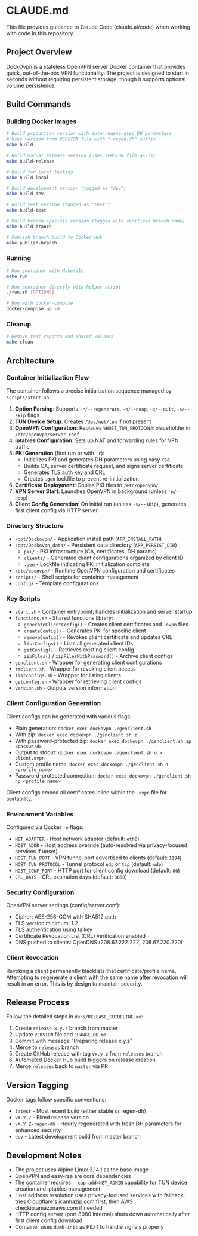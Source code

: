 # CLAUDE.md

This file provides guidance to Claude Code (claude.ai/code) when working with code in this repository.

## Project Overview

DockOvpn is a stateless OpenVPN server Docker container that provides quick, out-of-the-box VPN functionality. The project is designed to start in seconds without requiring persistent storage, though it supports optional volume persistence.

## Build Commands

### Building Docker Images

```bash
# Build production version with auto-regenerated DH parameters
# Uses version from VERSION file with "-regen-dh" suffix
make build

# Build manual release version (uses VERSION file as-is)
make build-release

# Build for local testing
make build-local

# Build development version (tagged as "dev")
make build-dev

# Build test version (tagged as "test")
make build-test

# Build branch-specific version (tagged with sanitized branch name)
make build-branch

# Publish branch build to Docker Hub
make publish-branch
```

### Running

```bash
# Run container with Makefile
make run

# Run container directly with helper script
./run.sh [OPTIONS]

# Run with docker-compose
docker-compose up -d
```

### Cleanup

```bash
# Remove test reports and shared volumes
make clean
```

## Architecture

### Container Initialization Flow

The container follows a precise initialization sequence managed by `scripts/start.sh`:

1. **Option Parsing**: Supports `-r/--regenerate`, `-n/--noop`, `-q/--quit`, `-s/--skip` flags
2. **TUN Device Setup**: Creates `/dev/net/tun` if not present
3. **OpenVPN Configuration**: Replaces `%HOST_TUN_PROTOCOL%` placeholder in `/etc/openvpn/server.conf`
4. **iptables Configuration**: Sets up NAT and forwarding rules for VPN traffic
5. **PKI Generation** (first run or with `-r`):
   - Initializes PKI and generates DH parameters using easy-rsa
   - Builds CA, server certificate request, and signs server certificate
   - Generates TLS auth key and CRL
   - Creates `.gen` lockfile to prevent re-initialization
6. **Certificate Deployment**: Copies PKI files to `/etc/openvpn/`
7. **VPN Server Start**: Launches OpenVPN in background (unless `-n/--noop`)
8. **Client Config Generation**: On initial run (unless `-s/--skip`), generates first client config via HTTP server

### Directory Structure

- `/opt/Dockovpn/` - Application install path (`APP_INSTALL_PATH`)
- `/opt/Dockovpn_data/` - Persistent data directory (`APP_PERSIST_DIR`)
  - `pki/` - PKI infrastructure (CA, certificates, DH params)
  - `clients/` - Generated client configurations organized by client ID
  - `.gen` - Lockfile indicating PKI initialization complete
- `/etc/openvpn/` - Runtime OpenVPN configuration and certificates
- `scripts/` - Shell scripts for container management
- `config/` - Template configurations

### Key Scripts

- `start.sh` - Container entrypoint; handles initialization and server startup
- `functions.sh` - Shared functions library:
  - `generateClientConfig()` - Creates client certificates and `.ovpn` files
  - `createConfig()` - Generates PKI for specific client
  - `removeConfig()` - Revokes client certificate and updates CRL
  - `listConfigs()` - Lists all generated client IDs
  - `getConfig()` - Retrieves existing client config
  - `zipFiles()` / `zipFilesWithPassword()` - Archive client configs
- `genclient.sh` - Wrapper for generating client configurations
- `rmclient.sh` - Wrapper for revoking client access
- `listconfigs.sh` - Wrapper for listing clients
- `getconfig.sh` - Wrapper for retrieving client configs
- `version.sh` - Outputs version information

### Client Configuration Generation

Client configs can be generated with various flags:

- Plain generation: `docker exec dockovpn ./genclient.sh`
- With zip: `docker exec dockovpn ./genclient.sh z`
- With password-protected zip: `docker exec dockovpn ./genclient.sh zp <password>`
- Output to stdout: `docker exec dockovpn ./genclient.sh o > client.ovpn`
- Custom profile name: `docker exec dockovpn ./genclient.sh n <profile_name>`
- Password-protected connection: `docker exec dockovpn ./genclient.sh np <profile_name>`

Client configs embed all certificates inline within the `.ovpn` file for portability.

### Environment Variables

Configured via Docker `-e` flags:

- `NET_ADAPTER` - Host network adapter (default: `eth0`)
- `HOST_ADDR` - Host address override (auto-resolved via privacy-focused services if unset)
- `HOST_TUN_PORT` - VPN tunnel port advertised to clients (default: `1194`)
- `HOST_TUN_PROTOCOL` - Tunnel protocol `udp` or `tcp` (default: `udp`)
- `HOST_CONF_PORT` - HTTP port for client config download (default: `80`)
- `CRL_DAYS` - CRL expiration days (default: `3650`)

### Security Configuration

OpenVPN server settings (config/server.conf):

- Cipher: AES-256-GCM with SHA512 auth
- TLS version minimum: 1.2
- TLS authentication using ta.key
- Certificate Revocation List (CRL) verification enabled
- DNS pushed to clients: OpenDNS (208.67.222.222, 208.67.220.220)

### Client Revocation

Revoking a client permanently blacklists that certificate/profile name. Attempting to regenerate a client with the same name after revocation will result in an error. This is by design to maintain security.

## Release Process

Follow the detailed steps in `docs/RELEASE_GUIDELINE.md`:

1. Create `release-x.y.z` branch from master
2. Update `VERSION` file and `CHANGELOG.md`
3. Commit with message "Preparing release x.y.z"
4. Merge to `releases` branch
5. Create GitHub release with tag `vx.y.z` from `releases` branch
6. Automated Docker Hub build triggers on release creation
7. Merge `releases` back to `master` via PR

## Version Tagging

Docker tags follow specific conventions:

- `latest` - Most recent build (either stable or regen-dh)
- `vX.Y.Z` - Fixed release version
- `vX.Y.Z-regen-dh` - Hourly regenerated with fresh DH parameters for enhanced security
- `dev` - Latest development build from master branch

## Development Notes

- The project uses Alpine Linux 3.14.1 as the base image
- OpenVPN and easy-rsa are core dependencies
- The container requires `--cap-add=NET_ADMIN` capability for TUN device creation and iptables management
- Host address resolution uses privacy-focused services with fallback: tries Cloudflare's icanhazip.com first, then AWS checkip.amazonaws.com if needed
- HTTP config server (port 8080 internal) shuts down automatically after first client config download
- Container uses `dumb-init` as PID 1 to handle signals properly
